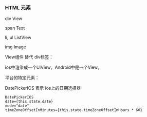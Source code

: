 ### HTML 元素

div    View

span   Text

li, ul ListView

img    Image 

View组件 替代 div标签：

ios中渲染成一个UIView，Android中是一个View。

平台的特定元素：

DatePickerIOS 表示 ios上的日期选择器

```
DatePickerIOS
date={this.state.date}
mode="date"
timeZoneOffsetInMinutes={this.state.timeZoneOffsetInHours * 60}

```


 
